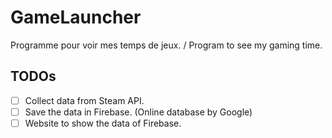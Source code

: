 # GameLauncher
Programme pour voir mes temps de jeux. / Program to see my gaming time.

## TODOs

- [ ] Collect data from Steam API.
- [ ] Save the data in Firebase. (Online database by Google)
- [ ] Website to show the data of Firebase.

